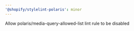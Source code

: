 ```yaml
---
'@shopify/stylelint-polaris': minor
---
```


Allow polaris/media-query-allowed-list lint rule to be disabled
